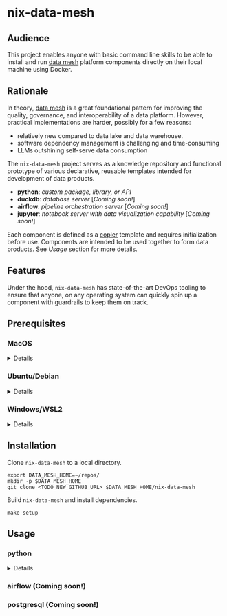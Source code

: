 # nix-data-mesh
## Audience
This project enables anyone with basic command line skills to be able
to install and run [data mesh](https://en.wikipedia.org/wiki/Data_mesh) 
platform components directly on their local machine using Docker.

## Rationale
In theory, [data mesh](https://en.wikipedia.org/wiki/Data_mesh) is a great foundational pattern for improving 
the quality, governance, and interoperability of a data platform. 
However, practical implementations are harder, possibly for a few reasons:
* relatively new compared to data lake and data warehouse.
* software dependency management is challenging and time-consuming
* LLMs outshining self-serve data consumption

The `nix-data-mesh` project serves as a knowledge repository and functional prototype
of various declarative, reusable templates intended for development of data products.
* **python**: _custom package, library, or API_
* **duckdb**: _database server_ [_Coming soon!_]
* **airflow**: _pipeline orchestration server_ [_Coming soon!_]
* **jupyter**: _notebook server with data visualization capability_ [_Coming soon!_]

Each component is defined as a [copier](https://copier.readthedocs.io/en/stable/) 
template and requires initialization before use. 
Components are intended to be used together to form data products.
See _Usage_ section for more details.


## Features
Under the hood, `nix-data-mesh` has state-of-the-art DevOps tooling to ensure that
anyone, on any operating system can quickly spin up a component
with guardrails to keep them on track.


## Prerequisites
###  MacOS
<details>

1. Install core macOS developer utilities & switch default shell to bash.
```commandline
xcode-select --install
chsh -s /bin/bash
```

2. Install [Homebrew](https://brew.sh/) package manager:
```commandline
/bin/bash -c "$(curl -fsSL https://raw.githubusercontent.com/Homebrew/install/HEAD/install.sh)"
```

3. Install [pyenv](https://github.com/pyenv/pyenv/wiki#suggested-build-environment)
and it's build dependencies. 
```commandline
brew install openssl readline sqlite3 xz zlib tcl-tk@8
brew install pyenv pyenv-virtualenv
```
	
4. Remember to configure `~/.bashrc` properly
```commandLine
# Homebrew
eval “$(/opt/homebrew/bin/brew shellenv)”

# Pyenv
[[ -d $PYENV_ROOT/bin ]] && export PATH="$PYENV_ROOT/bin:$PATH"
eval "$(pyenv init -)"

# Pyenv-virtualenv
eval "$(pyenv virtualenv-init -)"

# Bash command auto-complete
[[ -r "$HOMEBREW_REPOSITORY/etc/profile.d/bash_completion.sh" ]] && . "$HOMEBREW_REPOSITORY/etc/profile.d/bash_completion.sh"
```
	
4. Install Docker Desktop (though all you really need is the ``docker`` service).
https://docs.docker.com/desktop/setup/install/mac-install/
```commandline
docker --version
```

5. Install [GitHub CLI](https://github.com/cli/cli?tab=readme-ov-file#installation) 
and authenticate to your account.
```commandline
brew install gh
gh auth
```

6. Install [Nix](https://nix.dev/install-nix) build system:
```commandline
curl -L https://nixos.org/nix/install | sh
```

</details>


### Ubuntu/Debian
<details>

1. Install [pyenv](https://github.com/pyenv/pyenv/wiki#suggested-build-environment)
and it's build dependencies. 
```commandline
sudo apt update
sudo apt install build-essential libssl-dev zlib1g-dev \
	libbz2-dev libreadline-dev libsqlite3-dev curl git \
	libncursesw5-dev xz-utils tk-dev libxml2-dev libxmlsec1-dev libffi-dev liblzma-dev
curl -fsSL https://pyenv.run | bash
git clone https://github.com/pyenv/pyenv-virtualenv.git $(pyenv root)/plugins/pyenv-virtualenv
```

2. Install Docker Desktop (though all you really need is the ``docker`` service).
https://docs.docker.com/desktop/setup/install/linux/
```commandline
docker --version
```

3. Install [GitHub CLI](https://github.com/cli/cli/blob/trunk/docs/install_linux.md) 
and authenticate to your account.
```commandline
(type -p wget >/dev/null || (sudo apt update && sudo apt-get install wget -y)) \
	&& sudo mkdir -p -m 755 /etc/apt/keyrings \
        && out=$(mktemp) && wget -nv -O$out https://cli.github.com/packages/githubcli-archive-keyring.gpg \
        && cat $out | sudo tee /etc/apt/keyrings/githubcli-archive-keyring.gpg > /dev/null \
	&& sudo chmod go+r /etc/apt/keyrings/githubcli-archive-keyring.gpg \
	&& echo "deb [arch=$(dpkg --print-architecture) signed-by=/etc/apt/keyrings/githubcli-archive-keyring.gpg] https://cli.github.com/packages stable main" | sudo tee /etc/apt/sources.list.d/github-cli.list > /dev/null \
	&& sudo apt update \
	&& sudo apt install gh -y
sudo apt update
sudo apt install gh
gh auth
```

4. Install [Nix](https://nix.dev/install-nix) build system:
```commandline
curl -L https://nixos.org/nix/install | sh -s -- --daemon
```

</details>


### Windows/WSL2
<details>Windows/WSL2 has not been tested.</details>


## Installation
Clone `nix-data-mesh` to a local directory.
```commandline
export DATA_MESH_HOME=~/repos/
mkdir -p $DATA_MESH_HOME
git clone <TODO_NEW_GITHUB_URL> $DATA_MESH_HOME/nix-data-mesh
```

Build ``nix-data-mesh`` and install dependencies.
```commandline
make setup
```


## Usage
### python

<details>

Install a specific version of python, let's say `3.11.9`.
```commandline
make python_version v=3.11.9
```
Now build a new, isolated Python project environment called `helloworld`
using a previously installed version (e.g., `3.11.9`).
```commandline
make python v=3.11.9 n=hello-world
```
> It is important to note that each individual Python version installation
> MUST be installed OUTSIDE of the nix-data-mesh shell. This is because each
> operating system architecture handles dependencies slightly differently.

Once the questionnaire is finished, a new project is automatically
created in `$DATA_MESH_HOME` directory with all sorts of bells and whistles.

Get started by changing into `~/repos/hello-world` and initializing 
your development (i.e., `pyenv-virtualenv`) and runtime environment (i.e.. `docker`).
```commandline
make python v=3.11.9 n=hello-world
```

</details>

### airflow (Coming soon!)
### postgresql (Coming soon!)
